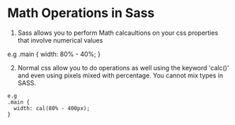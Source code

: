 # Math Operations in Sass

  1. Sass allows you to perform Math calcaultions on your css properties that involve numerical values

  e.g
  .main {
    width: 80% - 40%;
  }

  2. Normal css allow you to do operations as well using the keyword 'calc()' and even using pixels mixed with percentage. You cannot mix types in SASS. 

    e.g 
    .main {
      width: cal(80% - 400px);
    }

